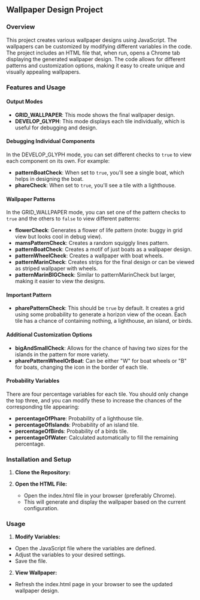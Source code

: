 ## Wallpaper Design Project

### Overview

This project creates various wallpaper designs using JavaScript. The wallpapers can be customized by modifying different variables in the code. The project includes an HTML file that, when run, opens a Chrome tab displaying the generated wallpaper design. The code allows for different patterns and customization options, making it easy to create unique and visually appealing wallpapers.

### Features and Usage

#### Output Modes
- **GRID_WALLPAPER**: This mode shows the final wallpaper design.
- **DEVELOP_GLYPH**: This mode displays each tile individually, which is useful for debugging and design.

#### Debugging Individual Components
In the DEVELOP_GLYPH mode, you can set different checks to `true` to view each component on its own. For example:
- **patternBoatCheck**: When set to `true`, you'll see a single boat, which helps in designing the boat.
- **phareCheck**: When set to `true`, you'll see a tile with a lighthouse.

#### Wallpaper Patterns
In the GRID_WALLPAPER mode, you can set one of the pattern checks to `true` and the others to `false` to view different patterns:
- **flowerCheck**: Generates a flower of life pattern (note: buggy in grid view but looks cool in debug view).
- **mamsPatternCheck**: Creates a random squiggly lines pattern.
- **patternBoatCheck**: Creates a motif of just boats as a wallpaper design.
- **patternWheelCheck**: Creates a wallpaper with boat wheels.
- **patternMarinCheck**: Creates strips for the final design or can be viewed as striped wallpaper with wheels.
- **patternMarinBIGCheck**: Similar to patternMarinCheck but larger, making it easier to view the designs.

#### Important Pattern
- **pharePatternCheck**: This should be `true` by default. It creates a grid using some probability to generate a horizon view of the ocean. Each tile has a chance of containing nothing, a lighthouse, an island, or birds.

#### Additional Customization Options
- **bigAndSmallCheck**: Allows for the chance of having two sizes for the islands in the pattern for more variety.
- **pharePatternWheelOrBoat**: Can be either "W" for boat wheels or "B" for boats, changing the icon in the border of each tile.

#### Probability Variables
There are four percentage variables for each tile. You should only change the top three, and you can modify these to increase the chances of the corresponding tile appearing:
- **percentageOfPhare**: Probability of a lighthouse tile.
- **percentageOfIslands**: Probability of an island tile.
- **percentageOfBirds**: Probability of a birds tile.
- **percentageOfWater**: Calculated automatically to fill the remaining percentage.

### Installation and Setup

1. **Clone the Repository:**

2. **Open the HTML File:**
   - Open the index.html file in your browser (preferably Chrome).
   - This will generate and display the wallpaper based on the current configuration.

### Usage

1. **Modify Variables:**

- Open the JavaScript file where the variables are defined.
- Adjust the variables to your desired settings.
- Save the file.

2. **View Wallpaper:**

- Refresh the index.html page in your browser to see the updated wallpaper design.
